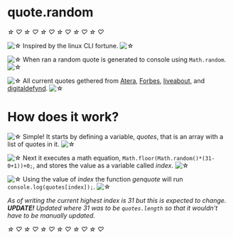 # quote.random
*☆* *♡* *☆* *♡* *☆* *♡* *☆* *♡* *☆* *♡* *☆* *♡*

![*☆*](https://xaoiui.neocities.org/Limestar.gif) Inspired by the linux CLI fortune. ![*☆*](https://xaoiui.neocities.org/Limestar.gif)

![*☆*](https://xaoiui.neocities.org/Limestar.gif) When ran a random quote is generated to console using ``Math.random``. ![*☆*](https://xaoiui.neocities.org/Limestar.gif)

![*☆*](https://xaoiui.neocities.org/Limestar.gif) All current quotes gethered from [Atera](https://www.atera.com/blog/best-it-quotes/), [Forbes](https://www.forbes.com/sites/robertszczerba/2015/02/09/20-great-technology-quotes-to-inspire-amaze-and-amuse/), [liveabout](https://www.liveabout.com/funny-technology-quotes-2892767), and [digitaldefynd](https://digitaldefynd.com/IQ/technology-jokes/). ![*☆*](https://xaoiui.neocities.org/Limestar.gif)

# How does it work?

![*☆*](https://xaoiui.neocities.org/Limestar.gif) Simple! It starts by defining a variable, *quotes*, that is an array with a list of quotes in it. ![*☆*](https://xaoiui.neocities.org/Limestar.gif)

![*☆*](https://xaoiui.neocities.org/Limestar.gif) Next it executes a math equation, ``Math.floor(Math.random()*(31-0+1))+0;``, and stores the value as a variable called *index*. ![*☆*](https://xaoiui.neocities.org/Limestar.gif)

![*☆*](https://xaoiui.neocities.org/Limestar.gif) Using the value of *index* the function *genquote* will run ``console.log(quotes[index]);``. ![*☆*](https://xaoiui.neocities.org/Limestar.gif)

*As of writing the current highest index is 31 but this is expected to change.*
***UPDATE!** Updated where 31 was to be ``quotes.length`` so that it wouldn't have to be manually updated.*

*☆* *♡* *☆* *♡* *☆* *♡* *☆* *♡* *☆* *♡* *☆* *♡*
